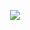 <p align="center">
  <a href="https://go-skill-icons.vercel.app/">
    <img src="https://go-skill-icons.vercel.app/api/icons?i=dotnet,azure,postgresql,sqlserver,blazor,elasticsearch,supabase,python,mongodb,nodejs,svelte,typescript,javascript,docker" />
  </a>
</p>
